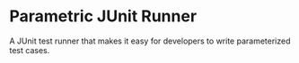 Parametric JUnit Runner
=======================

A JUnit test runner that makes it easy for developers to write parameterized test cases.
